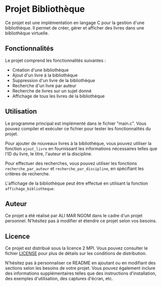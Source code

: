 # Projet Bibliothèque

Ce projet est une implémentation en langage C pour la gestion d'une bibliothèque. Il permet de créer, gérer et afficher des livres dans une bibliothèque virtuelle.

## Fonctionnalités

Le projet comprend les fonctionnalités suivantes :

- Création d'une bibliothèque
- Ajout d'un livre à la bibliothèque
- Suppression d'un livre de la bibliothèque
- Recherche d'un livre par auteur
- Recherche de livres sur un sujet donné
- Affichage de tous les livres de la bibliothèque

## Utilisation

Le programme principal est implémenté dans le fichier "main.c". Vous pouvez compiler et exécuter ce fichier pour tester les fonctionnalités du projet.

Pour ajouter de nouveaux livres à la bibliothèque, vous pouvez utiliser la fonction `ajout_livre` en fournissant les informations nécessaires telles que l'ID du livre, le titre, l'auteur et la discipline.

Pour effectuer des recherches, vous pouvez utiliser les fonctions `recherche_par_auteur` et `recherche_par_discipline`, en spécifiant les critères de recherche.

L'affichage de la bibliothèque peut être effectué en utilisant la fonction `affichage_bibliotheque`.

## Auteur

Ce projet a été réalisé par ALI  MAR NGOM dans le cadre d'un projet personnel. N'hésitez pas à modifier et étendre ce projet selon vos besoins.

## Licence

Ce projet est distribué sous la licence 2 MPI. Vous pouvez consulter le fichier [LICENSE](LICENSE) pour plus de détails sur les conditions de distribution.

N'hésitez pas à personnaliser ce README en ajoutant ou en modifiant des sections selon les besoins de votre projet. Vous pouvez également inclure des informations supplémentaires telles que des instructions d'installation, des exemples d'utilisation, des captures d'écran, etc.
